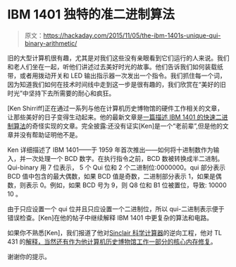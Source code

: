 # IBM 1401 独特的准二进制算法

> 原文：<https://hackaday.com/2015/11/05/the-ibm-1401s-unique-qui-binary-arithmetic/>

旧的大型计算机很有趣，尤其是对我们这些没有亲眼看到它们运行的人来说。我们和老人们坐在一起，听他们讲述过去美好时光的故事。他们告诉我们如何装载纸带，或者用拨动开关和 LED 输出指示器一次发出一个指令。我们抓住每一个词，因为知道我们如何在技术时间线中走到这一步是很有趣的，我们欣赏在“美好的旧时光”中坚持下去所需要的耐心和疯狂。

[Ken Shirriff]正在通过一系列与他在计算机历史博物馆的硬件工作相关的文章，让那些美好的日子变得生动起来。他的最新文章是[一篇描述 IBM 1401 的快速二进制算法](http://www.righto.com/2015/10/qui-binary-arithmetic-how-1960s-ibm.html)的奇怪实现的文章。完全披露:还没有证实[Ken]是一个“老前辈”,但是他的文章并没有帮助证明他不是。

Ken 详细描述了 IBM 1401——于 1959 年首次推出——如何将十进制数作为输入，并一次处理一个 BCD 数字。在执行指令之前，BCD 数被转换成半二进制。Qui-binary 用 7 位表示， 5 个 Qui 位和 2 个二进制位:0000000。qui 部分表示 BCD 值中包含的最大偶数，如果 BCD 值是奇数，二进制部分表示 1，如果是偶数，则表示 0。例如，如果 BCD 号为 9，则 Q8 位和 B1 位被置位，导致: 10000 10 。

由于只应设置一个 qui 位并且只应设置一个二进制位，所以 qui-二进制表示便于错误检查。[Ken]在他的帖子中继续解释 IBM 1401 中更复杂的算法和电路。

如果你不熟悉[Ken]，我们报道了他对[Sinclair 科学计算器](http://hackaday.com/2013/08/30/ken-shirriff-completely-reverse-engineers-the-1974-sinclair-scientific-calculator/)的逆向工程，他对 TL 431 的[解释，当然还有作为他计算机历史博物馆工作一部分的](http://hackaday.com/2014/05/26/ken-shirriff-explains-the-tl431/)[核心内存修复](https://hackaday.com/2015/10/19/repairing-55000-of-vintage-core-memory/)。

谢谢你的提示。